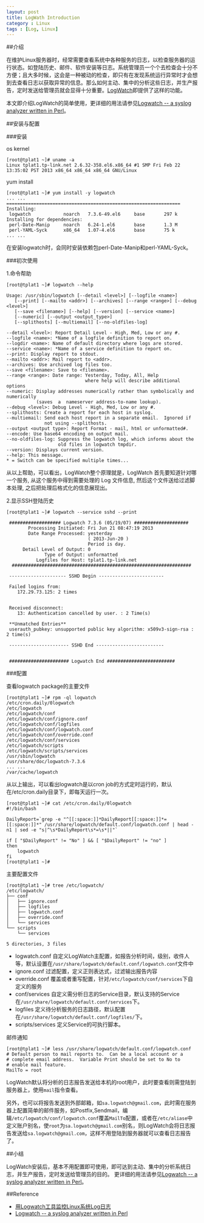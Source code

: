 ```yaml
---
layout: post
title: LogWath Introduction
category : Linux
tags : [Log, Linux]
---
```


##介绍

在维护Linux服务器时，经常需要查看系统中各种服务的日志，以检查服务器的运行状态。如登陆历史、邮件、软件安装等日志。系统管理员一个个去检查会十分不方便；且大多时候，这会是一种被动的检查，即只有在发现系统运行异常时才会想到去查看日志以获取异常的信息。那么如何主动、集中的分析这些日志，并生产报告，定时发送给管理员就会显得十分重要。[LogWatch](http://www.logwatch.org/)即提供了这样的功能。

本文即介绍LogWatch的简单使用，更详细的用法请参见[Logwatch -- a syslog analyzer written in Perl](http://www.softpanorama.info/Logs/Log_analysers/logwatch.shtml)。

##安装与配置

###安装

os kernel

	[root@tplat1 ~]# uname -a
	Linux tplat1.tp-link.net 2.6.32-358.el6.x86_64 #1 SMP Fri Feb 22 13:35:02 PST 2013 x86_64 x86_64 x86_64 GNU/Linux

yum install

	[root@tplat1 ~]# yum install -y logwatch
	... ...
	================================================================
	Installing:
	 logwatch            noarch   7.3.6-49.el6     base       297 k
	Installing for dependencies:
	 perl-Date-Manip     noarch   6.24-1.el6       base       1.3 M
	 perl-YAML-Syck      x86_64   1.07-4.el6       base       75 k
	... ...

在安装logwatch时，会同时安装依赖包perl-Date-Manip和perl-YAML-Syck。

###初次使用

1.命令帮助

	[root@tplat1 ~]# logwatch --help
	
	Usage: /usr/sbin/logwatch [--detail <level>] [--logfile <name>]
	   [--print] [--mailto <addr>] [--archives] [--range <range>] [--debug <level>]
	   [--save <filename>] [--help] [--version] [--service <name>]
	   [--numeric] [--output <output_type>]
	   [--splithosts] [--multiemail] [--no-oldfiles-log]
	
	--detail <level>: Report Detail Level - High, Med, Low or any #.
	--logfile <name>: *Name of a logfile definition to report on.
	--logdir <name>: Name of default directory where logs are stored.
	--service <name>: *Name of a service definition to report on.
	--print: Display report to stdout.
	--mailto <addr>: Mail report to <addr>.
	--archives: Use archived log files too.
	--save <filename>: Save to <filename>.
	--range <range>: Date range: Yesterday, Today, All, Help
	                             where help will describe additional options
	--numeric: Display addresses numerically rather than symbolically and numerically
	           (saves  a  nameserver address-to-name lookup).
	--debug <level>: Debug Level - High, Med, Low or any #.
	--splithosts: Create a report for each host in syslog.
	--multiemail: Send each host report in a separate email.  Ignored if 
	              not using --splithosts.
	--output <output type>: Report Format - mail, html or unformatted#.
	--encode: Use base64 encoding on output mail.
	--no-oldfiles-log: Suppress the logwatch log, which informs about the
	                   old files in logwatch tmpdir.
	--version: Displays current version.
	--help: This message.
	* = Switch can be specified multiple times...

从以上帮助，可以看出，LogWatch整个原理就是，LogWatch 首先要知道针对哪一个服务, 从这个服务中得到需要处理的 Log 文件信息, 然后这个文件送给过滤脚本处理, 之后把处理后格式化的信息展现出。

2.显示SSH登陆历史

	[root@tplat1 ~]# logwatch --service sshd --print
	
	 ################### Logwatch 7.3.6 (05/19/07) #################### 
	        Processing Initiated: Fri Jun 21 08:47:19 2013
	        Date Range Processed: yesterday
	                              ( 2013-Jun-20 )
	                              Period is day.
	      Detail Level of Output: 0
	              Type of Output: unformatted
	           Logfiles for Host: tplat1.tp-link.net
	  ################################################################## 
	 
	 --------------------- SSHD Begin ------------------------ 
	
	 Failed logins from:
	    172.29.73.125: 2 times
	 
	 
	 Received disconnect:
	    13: Authentication cancelled by user. : 2 Time(s)
	 
	 **Unmatched Entries**
	 userauth_pubkey: unsupported public key algorithm: x509v3-sign-rsa : 2 time(s)
	 
	 ---------------------- SSHD End ------------------------- 
	
	 
	 ###################### Logwatch End #########################

###配置

查看logwatch package的主要文件

	[root@tplat1 ~]# rpm -ql logwatch
	/etc/cron.daily/0logwatch					
	/etc/logwatch								
	/etc/logwatch/conf
	/etc/logwatch/conf/ignore.conf
	/etc/logwatch/conf/logfiles
	/etc/logwatch/conf/logwatch.conf
	/etc/logwatch/conf/override.conf
	/etc/logwatch/conf/services
	/etc/logwatch/scripts
	/etc/logwatch/scripts/services
	/usr/sbin/logwatch
	/usr/share/doc/logwatch-7.3.6
	... ...
	/var/cache/logwatch

从以上输出，可以看出logwatch是以cron job的方式定时运行的，默认在/etc/cron.daily目录下，即每天运行一次。

	[root@tplat1 ~]# cat /etc/cron.daily/0logwatch 
	#!/bin/bash
	
	DailyReport=`grep -e "^[[:space:]]*DailyReport[[:space:]]*=[[:space:]]*" /usr/share/logwatch/default.conf/logwatch.conf | head -n1 | sed -e "s|^\s*DailyReport\s*=\s*||"`
	
	if [ "$DailyReport" != "No" ] && [ "$DailyReport" != "no" ]
	then
	    logwatch
	fi
	[root@tplat1 ~]# 

主要配置文件

	[root@tplat1 ~]# tree /etc/logwatch/
	/etc/logwatch/
	├── conf
	│   ├── ignore.conf
	│   ├── logfiles
	│   ├── logwatch.conf		
	│   ├── override.conf
	│   └── services
	└── scripts
	    └── services
	
	5 directories, 3 files

* logwatch.conf	自定义LogWatch主配置，如报告分析时间，级别，收件人等，默认设置在`/usr/share/logwatch/default.conf/logwatch.conf`文件中
* ignore.conf 过滤配置，定义正则表达式，过滤输出报告内容
* override.conf 覆盖或者重写配置，针对`/etc/logwatch/conf/services`下自定义的服务
* conf/services 自定义需分析日志的Service目录，默认支持的Service在`/usr/share/logwatch/default.conf/services`下。
* logfiles 定义待分析服务的日志路径，默认配置在`/usr/share/logwatch/default.conf/logfiles/`下。
* scripts/services 定义Service的可执行脚本。

邮件通知

	[root@tplat1 ~]# less /usr/share/logwatch/default.conf/logwatch.conf
	# Default person to mail reports to.  Can be a local account or a
	# complete email address.  Variable Print should be set to No to
	# enable mail feature.
	MailTo = root

LogWatch默认将分析的日志报告发送给本机的root用户，此时要查看则需登陆到服务器上，使用`mail`指令查看。

另外，也可以将报告发送到外部邮箱，如`sa.logwatch@gmail.com`，此时需在服务器上配置简单的邮件服务，如Postfix,Sendmail，编辑`/etc/logwatch/conf/logwatch.conf`覆盖`MailTo`配置，或者在`/etc/aliase`中定义账户别名，使`root`为`sa.logwatch@gmail.com`别名，则LogWatch会将日志报告发送给`sa.logwatch@gmail.com`，这样不用登陆到服务器就可以查看日志报告了。

##小结

LogWatch安装后，基本不用配置即可使用，即可达到主动、集中的分析系统日志，并生产报告，定时发送给管理员的目的。
更详细的用法请参见[Logwatch -- a syslog analyzer written in Perl](http://www.softpanorama.info/Logs/Log_analysers/logwatch.shtml)。

##Reference

* [用Logwatch工具监控Linux系统Log日志](http://dbanotes.net/opensource/logwatch_linux_log.html)
* [Logwatch -- a syslog analyzer written in Perl](http://www.softpanorama.info/Logs/Log_analysers/logwatch.shtml)
